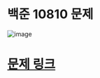 # 백준 10810 문제
![image](https://github.com/song011794/vehicle-break/assets/45446457/867e691a-7f12-4987-acd9-419519d3ddc4)

# [문제 링크](https://www.acmicpc.net/problem/10810)